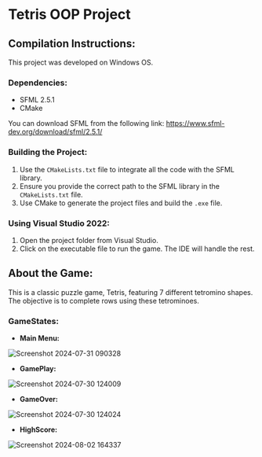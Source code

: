 # Tetris OOP Project

## Compilation Instructions:
This project was developed on Windows OS.

### Dependencies:
- SFML 2.5.1
- CMake

You can download SFML from the following link: https://www.sfml-dev.org/download/sfml/2.5.1/

### Building the Project:
1. Use the `CMakeLists.txt` file to integrate all the code with the SFML library.
2. Ensure you provide the correct path to the SFML library in the `CMakeLists.txt` file.
3. Use CMake to generate the project files and build the `.exe` file.

### Using Visual Studio 2022:
1. Open the project folder from Visual Studio.
2. Click on the executable file to run the game. The IDE will handle the rest.

## About the Game:
This is a classic puzzle game, Tetris, featuring 7 different tetromino shapes. The objective is to complete rows using these tetrominoes.
### GameStates:

- **Main Menu:**


 ![Screenshot 2024-07-31 090328](https://github.com/user-attachments/assets/f0ff3cb2-ea82-41bf-8a0f-2b9be3eacd26)

- **GamePlay:**

 
 ![Screenshot 2024-07-30 124009](https://github.com/user-attachments/assets/e8edf78f-af25-4362-8f5c-2aa7ea4c6f73)

- **GameOver:**


![Screenshot 2024-07-30 124024](https://github.com/user-attachments/assets/099670f6-f127-461b-8cbf-e7d0ec5d3d39)

- **HighScore:**

![Screenshot 2024-08-02 164337](https://github.com/user-attachments/assets/a436a214-9b46-4840-b820-39aaa78feb30)



